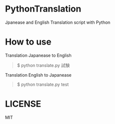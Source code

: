 # PythonTranslation
Jpanease and English Translation script with Python

# How to use

Translation Japanease to English

>$ python translate.py 試験

Translation English to Japanease

>$ python translate.py test

# LICENSE

MIT
